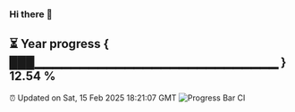 ### Hi there 👋
⏳ Year progress { ███▁▁▁▁▁▁▁▁▁▁▁▁▁▁▁▁▁▁▁▁▁▁▁▁▁▁▁ } 12.54 %
---
⏰ Updated on Sat, 15 Feb 2025 18:21:07 GMT
![Progress Bar CI](https://github.com/liununu/liununu/workflows/Progress%20Bar%20CI/badge.svg)
